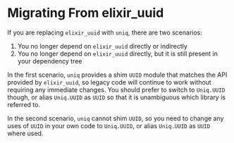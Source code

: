 # Migrating From elixir_uuid

If you are replacing `elixir_uuid` with `uniq`, there are two scenarios:

1. You no longer depend on `elixir_uuid` directly or indirectly
2. You no longer depend on `elixir_uuid` directly, but it is still present in your dependency tree

In the first scenario, `uniq` provides a shim `UUID` module that matches the API provided by `elixir_uuid`, so legacy code will continue to
work without requiring any immediate changes. You should prefer to switch to `Uniq.UUID` though, or alias `Uniq.UUID` as `UUID` so that it
is unambiguous which library is referred to.

In the second scenario, `uniq` cannot shim `UUID`, so you need to change any uses of `UUID` in your own code to `Uniq.UUID`,
or alias `Uniq.UUID` as `UUID` where used.
